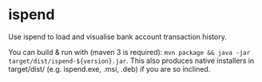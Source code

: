 ispend
======

Use ispend to load and visualise bank account transaction history.

You can build & run with (maven 3 is required): `mvn package && java -jar target/dist/ispend-${version}.jar`.
This also produces native installers in target/dist/ (e.g. ispend.exe, .msi, .deb) if you are so inclined.